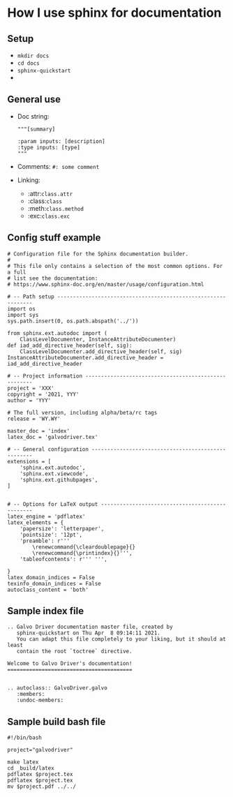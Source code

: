 # How I use sphinx for documentation

## Setup
- `mkdir docs`
- `cd docs`
- `sphinx-quickstart`
- 

## General use
- Doc string:
	```
	"""[summary]

	:param inputs: [description]
	:type inputs: [type]
	"""
	```

- Comments:
  ``` #: some comment ```

- Linking:
  - :attr:`class.attr`
  - :class:`class`
  - :meth:`class.method`
  - :exc:`class.exc`
  
## Config stuff example
```
# Configuration file for the Sphinx documentation builder.
#
# This file only contains a selection of the most common options. For a full
# list see the documentation:
# https://www.sphinx-doc.org/en/master/usage/configuration.html

# -- Path setup --------------------------------------------------------------
import os
import sys
sys.path.insert(0, os.path.abspath('../'))

from sphinx.ext.autodoc import (
    ClassLevelDocumenter, InstanceAttributeDocumenter)
def iad_add_directive_header(self, sig):
    ClassLevelDocumenter.add_directive_header(self, sig)
InstanceAttributeDocumenter.add_directive_header = iad_add_directive_header

# -- Project information -----------------------------------------------------
project = 'XXX'
copyright = '2021, YYY'
author = 'YYY'

# The full version, including alpha/beta/rc tags
release = 'WY.WY'

master_doc = 'index'
latex_doc = 'galvodriver.tex'

# -- General configuration ---------------------------------------------------
extensions = [
    'sphinx.ext.autodoc',
    'sphinx.ext.viewcode',
    'sphinx.ext.githubpages',
]


# -- Options for LaTeX output ------------------------------------------------
latex_engine = 'pdflatex'
latex_elements = {
    'papersize': 'letterpaper',
    'pointsize': '12pt',
    'preamble': r'''
        \renewcommand{\cleardoublepage}{}
        \renewcommand{\printindex}{}''',
    'tableofcontents': r''' ''',

}
latex_domain_indices = False
texinfo_domain_indices = False
autoclass_content = 'both'
```

## Sample index file
```
.. Galvo Driver documentation master file, created by
   sphinx-quickstart on Thu Apr  8 09:14:11 2021.
   You can adapt this file completely to your liking, but it should at least
   contain the root `toctree` directive.

Welcome to Galvo Driver's documentation!
========================================


.. autoclass:: GalvoDriver.galvo
   :members:
   :undoc-members:
```

## Sample build bash file
```
#!/bin/bash

project="galvodriver"

make latex
cd _build/latex
pdflatex $project.tex
pdflatex $project.tex
mv $project.pdf ../../
```